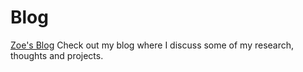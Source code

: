 # Blog
[Zoe's Blog](https://zlye.github.io/)
Check out my blog where I discuss some of my research, thoughts and projects.
